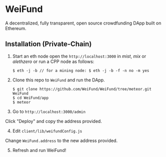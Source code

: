 # WeiFund

A decentralized, fully transparent, open source crowdfunding DApp built on Ethereum.

## <a name="installation"></a> Installation (Private-Chain)

1. Start an eth node open the `http://localhost:3000` in *mist*, *mix* or *alethzero* or run a CPP node as follows:

    ```
    $ eth -j -b // for a mining node: $ eth -j -b -f -n no -m yes
    ```

2. Clone this repo to `WeiFund` and run the DApp.
   
    ```
    $ git clone https://github.com/WeiFund/WeiFund/tree/meteor.git WeiFund
    $ cd WeiFund/app
    $ meteor
    ```

3. Go to `http://localhost:3000/admin`

Click "Deploy" and copy the address provided.

4. Edit `client/lib/weifundConfig.js`

Change `WeiFund.address` to the new address provided.

5. Refresh and run WeiFund!
